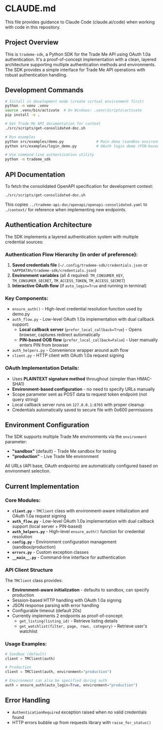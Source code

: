 # CLAUDE.md

This file provides guidance to Claude Code (claude.ai/code) when working with code in this repository.

## Project Overview

This is `trademe-sdk`, a Python SDK for the Trade Me API using OAuth 1.0a authentication. It's a proof-of-concept implementation with a clean, layered architecture supporting multiple authentication methods and environments. The SDK provides a simple interface for Trade Me API operations with robust authentication handling.

## Development Commands

```bash
# Install in development mode (create virtual environment first)
python -m venv .venv
source .venv/bin/activate  # On Windows: .venv\Scripts\activate
pip install -e .

# Get Trade Me API documentation for context
./src/scripts/get-consolidated-doc.sh

# Run examples
python src/examples/demo.py               # Main demo (sandbox environment)
python src/examples/login_demo.py         # OAuth login demo (PIN-based OOB flow)

# Use command-line authentication utility
python -m trademe_sdk
```

## API Documentation

To fetch the consolidated OpenAPI specification for development context:

```bash
./src/scripts/get-consolidated-doc.sh
```

This copies `../trademe-api-doc/openapi/openapi-consolidated.yaml` to `./context/` for reference when implementing new endpoints.

## Authentication Architecture

The SDK implements a layered authentication system with multiple credential sources:

### Authentication Flow Hierarchy (in order of preference):
1. **Saved credentials file** (`~/.config/trademe-sdk/credentials.json` or `%APPDATA%/trademe-sdk/credentials.json`)
2. **Environment variables** (all 4 required: `TM_CONSUMER_KEY`, `TM_CONSUMER_SECRET`, `TM_ACCESS_TOKEN`, `TM_ACCESS_SECRET`)
3. **Interactive OAuth flow** (if `auto_login=True` and running in terminal)

### Key Components:
- `ensure_auth()` - High-level credential resolution function used by demo.py
- `auth_flow.py` - Low-level OAuth 1.0a implementation with dual callback support:
  - **Local callback server** (`prefer_local_callback=True`) - Opens browser, captures redirect automatically
  - **PIN-based OOB flow** (`prefer_local_callback=False`) - User manually enters PIN from browser
- `auth_helpers.py` - Convenience wrapper around auth flow
- `client.py` - HTTP client with OAuth 1.0a request signing

### OAuth Implementation Details:
- Uses **PLAINTEXT signature method** throughout (simpler than HMAC-SHA1)
- **Environment-based configuration** - no need to specify URLs manually
- Scope parameter sent as POST data to request token endpoint (not query string)
- Local callback server runs on `127.0.0.1:8765` with proper cleanup
- Credentials automatically saved to secure file with 0o600 permissions

## Environment Configuration

The SDK supports multiple Trade Me environments via the `environment` parameter:

- **"sandbox"** (default) - Trade Me sandbox for testing
- **"production"** - Live Trade Me environment

All URLs (API base, OAuth endpoints) are automatically configured based on environment selection.

## Current Implementation

### Core Modules:
- **`client.py`** - `TMClient` class with environment-aware initialization and OAuth 1.0a request signing
- **`auth_flow.py`** - Low-level OAuth 1.0a implementation with dual callback support (local server + PIN-based)
- **`auth_helpers.py`** - High-level `ensure_auth()` function for credential resolution
- **`config.py`** - Environment configuration management (sandbox/production)
- **`errors.py`** - Custom exception classes
- **`__main__.py`** - Command-line interface for authentication

### API Client Structure

The `TMClient` class provides:
- **Environment-aware initialization** - defaults to sandbox, can specify production
- Session-based HTTP handling with OAuth 1.0a signing
- JSON response parsing with error handling
- Configurable timeout (default 20s)
- Currently implements 2 endpoints as proof-of-concept:
  - `get_listing(listing_id)` - Retrieve listing details
  - `get_watchlist(filter, page, rows, category)` - Retrieve user's watchlist

### Usage Examples:

```python
# Sandbox (default)
client = TMClient(auth)

# Production
client = TMClient(auth, environment="production")

# Environment can also be specified during auth
auth = ensure_auth(auto_login=True, environment="production")
```

## Error Handling

- `AuthenticationRequired` exception raised when no valid credentials found
- HTTP errors bubble up from requests library with `raise_for_status()`